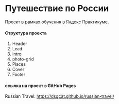 # Путешествие по России
Проект в рамках обучения в Яндекс Практикуме.
#### Структура проекта
1. Header
2. Lead
3. Intro
4. photo-grid
5. Places
6. Cover
7. Footer

#### ссылка на проект в GitHub Pages

Russian Travel: https://dsgcat.github.io/russian-travel/

